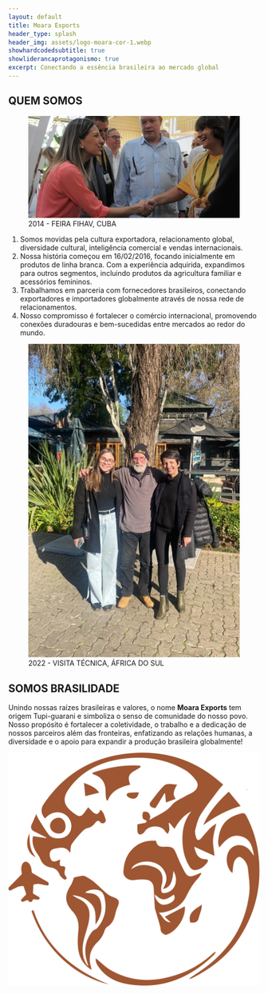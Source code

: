 ```yaml
---
layout: default
title: Moara Exports
header_type: splash
header_img: assets/logo-moara-cor-1.webp
showhardcodedsubtitle: true
showliderancaprotagonismo: true
excerpt: Conectando a essência brasileira ao mercado global
---
```


<section id="quem-somos" class="mt-4 mb-2">
  <div class="top-img">
    <h1>QUEM SOMOS</h1>
    <figure>
      <img src="assets/quem-somos1.webp" alt="2014 - FEIRA FIHAV, CUBA" />
      <figcaption>2014 - FEIRA FIHAV, CUBA</figcaption>
    </figure>

  </div>

  <ol class="bottom-text">
    <li>Somos movidas pela cultura exportadora, relacionamento global, diversidade cultural, inteligência comercial e vendas internacionais.</li>
    <li>Nossa história começou em 16/02/2016, focando inicialmente em produtos de linha branca. Com a experiência adquirida, expandimos para outros segmentos, incluindo produtos da agricultura familiar e acessórios femininos.</li>
    <li>Trabalhamos em parceria com fornecedores brasileiros, conectando exportadores e importadores globalmente através de nossa rede de relacionamentos.</li>
    <li>Nosso compromisso é fortalecer o comércio internacional, promovendo conexões duradouras e bem-sucedidas entre mercados ao redor do mundo.</li>
  </ol>
</section>

<section id="somos-brasilidade" class="d-flex mt-4 mb-2">
  <figure>
    <img src="assets/somos-brasilidade.jpg" alt="2022 - VISITA TÉCNICA, ÁFRICA DO SUL" />
    <figcaption>2022 - VISITA TÉCNICA, ÁFRICA DO SUL</figcaption>
  </figure>

  <div class="texto d-flex flex-column ml-md-5 ml-4">
    <h1>SOMOS BRASILIDADE</h1>
    <p>Unindo nossas raízes brasileiras e valores, o nome <strong>Moara Exports</strong> tem origem Tupi-guarani e simboliza o senso de comunidade do nosso povo. Nosso propósito é fortalecer a coletividade, o trabalho e a dedicação de nossos parceiros além das fronteiras, enfatizando as relações humanas, a diversidade e o apoio para expandir a produção brasileira globalmente!</p>

  </div>

  <img src="assets/moara-brasao.png" class="logo-parallax" alt="moara exports" />
</section>
